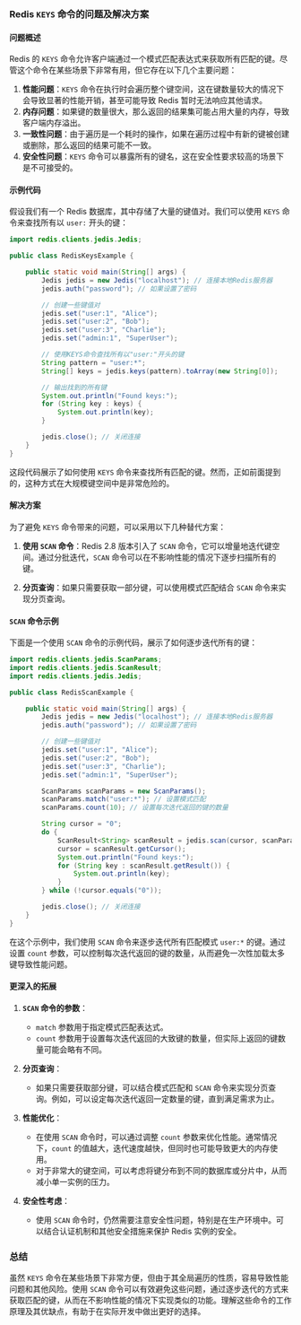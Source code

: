 ### Redis `KEYS` 命令的问题及解决方案

#### 问题概述

Redis 的 `KEYS` 命令允许客户端通过一个模式匹配表达式来获取所有匹配的键。尽管这个命令在某些场景下非常有用，但它存在以下几个主要问题：

1. **性能问题**：`KEYS` 命令在执行时会遍历整个键空间，这在键数量较大的情况下会导致显著的性能开销，甚至可能导致 Redis 暂时无法响应其他请求。
2. **内存问题**：如果键的数量很大，那么返回的结果集可能占用大量的内存，导致客户端内存溢出。
3. **一致性问题**：由于遍历是一个耗时的操作，如果在遍历过程中有新的键被创建或删除，那么返回的结果可能不一致。
4. **安全性问题**：`KEYS` 命令可以暴露所有的键名，这在安全性要求较高的场景下是不可接受的。

#### 示例代码

假设我们有一个 Redis 数据库，其中存储了大量的键值对。我们可以使用 `KEYS` 命令来查找所有以 `user:` 开头的键：

```java
import redis.clients.jedis.Jedis;

public class RedisKeysExample {

    public static void main(String[] args) {
        Jedis jedis = new Jedis("localhost"); // 连接本地Redis服务器
        jedis.auth("password"); // 如果设置了密码

        // 创建一些键值对
        jedis.set("user:1", "Alice");
        jedis.set("user:2", "Bob");
        jedis.set("user:3", "Charlie");
        jedis.set("admin:1", "SuperUser");

        // 使用KEYS命令查找所有以"user:"开头的键
        String pattern = "user:*";
        String[] keys = jedis.keys(pattern).toArray(new String[0]);

        // 输出找到的所有键
        System.out.println("Found keys:");
        for (String key : keys) {
            System.out.println(key);
        }

        jedis.close(); // 关闭连接
    }
}
```

这段代码展示了如何使用 `KEYS` 命令来查找所有匹配的键。然而，正如前面提到的，这种方式在大规模键空间中是非常危险的。

#### 解决方案

为了避免 `KEYS` 命令带来的问题，可以采用以下几种替代方案：

1. **使用 `SCAN` 命令**：Redis 2.8 版本引入了 `SCAN` 命令，它可以增量地迭代键空间。通过分批迭代，`SCAN` 命令可以在不影响性能的情况下逐步扫描所有的键。

2. **分页查询**：如果只需要获取一部分键，可以使用模式匹配结合 `SCAN` 命令来实现分页查询。

#### `SCAN` 命令示例

下面是一个使用 `SCAN` 命令的示例代码，展示了如何逐步迭代所有的键：

```java
import redis.clients.jedis.ScanParams;
import redis.clients.jedis.ScanResult;
import redis.clients.jedis.Jedis;

public class RedisScanExample {

    public static void main(String[] args) {
        Jedis jedis = new Jedis("localhost"); // 连接本地Redis服务器
        jedis.auth("password"); // 如果设置了密码

        // 创建一些键值对
        jedis.set("user:1", "Alice");
        jedis.set("user:2", "Bob");
        jedis.set("user:3", "Charlie");
        jedis.set("admin:1", "SuperUser");

        ScanParams scanParams = new ScanParams();
        scanParams.match("user:*"); // 设置模式匹配
        scanParams.count(10); // 设置每次迭代返回的键的数量

        String cursor = "0";
        do {
            ScanResult<String> scanResult = jedis.scan(cursor, scanParams);
            cursor = scanResult.getCursor();
            System.out.println("Found keys:");
            for (String key : scanResult.getResult()) {
                System.out.println(key);
            }
        } while (!cursor.equals("0"));

        jedis.close(); // 关闭连接
    }
}
```

在这个示例中，我们使用 `SCAN` 命令来逐步迭代所有匹配模式 `user:*` 的键。通过设置 `count` 参数，可以控制每次迭代返回的键的数量，从而避免一次性加载太多键导致性能问题。

#### 更深入的拓展

1. **`SCAN` 命令的参数**：

   - `match` 参数用于指定模式匹配表达式。
   - `count` 参数用于设置每次迭代返回的大致键的数量，但实际上返回的键数量可能会略有不同。

2. **分页查询**：

   - 如果只需要获取部分键，可以结合模式匹配和 `SCAN` 命令来实现分页查询。例如，可以设定每次迭代返回一定数量的键，直到满足需求为止。

3. **性能优化**：

   - 在使用 `SCAN` 命令时，可以通过调整 `count` 参数来优化性能。通常情况下，`count` 的值越大，迭代速度越快，但同时也可能导致更大的内存使用。
   - 对于非常大的键空间，可以考虑将键分布到不同的数据库或分片中，从而减小单一实例的压力。

4. **安全性考虑**：
   - 使用 `SCAN` 命令时，仍然需要注意安全性问题，特别是在生产环境中。可以结合认证机制和其他安全措施来保护 Redis 实例的安全。

### 总结

虽然 `KEYS` 命令在某些场景下非常方便，但由于其全局遍历的性质，容易导致性能问题和其他风险。使用 `SCAN` 命令可以有效避免这些问题，通过逐步迭代的方式来获取匹配的键，从而在不影响性能的情况下实现类似的功能。理解这些命令的工作原理及其优缺点，有助于在实际开发中做出更好的选择。
